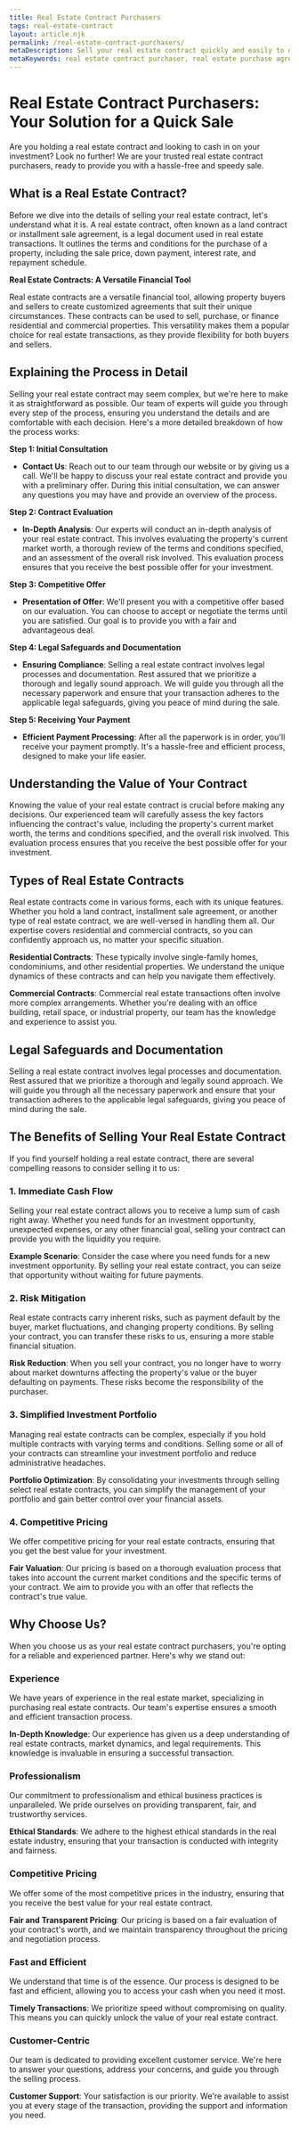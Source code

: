 ```yaml
---
title: Real Estate Contract Purchasers
tags: real-estate-contract
layout: article.njk
permalink: /real-estate-contract-purchasers/
metaDescription: Sell your real estate contract quickly and easily to our trusted team of purchasers. We offer competitive pricing, fast closing times, and a hassle-free process.
metaKeywords: real estate contract purchaser, real estate purchase agreement, real estate closing, real estate contingency, real estate agent, real estate attorney
---
```


# Real Estate Contract Purchasers: Your Solution for a Quick Sale

Are you holding a real estate contract and looking to cash in on your investment? Look no further! We are your trusted real estate contract purchasers, ready to provide you with a hassle-free and speedy sale.

## What is a Real Estate Contract?

Before we dive into the details of selling your real estate contract, let's understand what it is. A real estate contract, often known as a land contract or installment sale agreement, is a legal document used in real estate transactions. It outlines the terms and conditions for the purchase of a property, including the sale price, down payment, interest rate, and repayment schedule.

**Real Estate Contracts: A Versatile Financial Tool**

Real estate contracts are a versatile financial tool, allowing property buyers and sellers to create customized agreements that suit their unique circumstances. These contracts can be used to sell, purchase, or finance residential and commercial properties. This versatility makes them a popular choice for real estate transactions, as they provide flexibility for both buyers and sellers.

## Explaining the Process in Detail

Selling your real estate contract may seem complex, but we're here to make it as straightforward as possible. Our team of experts will guide you through every step of the process, ensuring you understand the details and are comfortable with each decision. Here's a more detailed breakdown of how the process works:

**Step 1: Initial Consultation**

- **Contact Us**: Reach out to our team through our website or by giving us a call. We'll be happy to discuss your real estate contract and provide you with a preliminary offer. During this initial consultation, we can answer any questions you may have and provide an overview of the process.

**Step 2: Contract Evaluation**

- **In-Depth Analysis**: Our experts will conduct an in-depth analysis of your real estate contract. This involves evaluating the property's current market worth, a thorough review of the terms and conditions specified, and an assessment of the overall risk involved. This evaluation process ensures that you receive the best possible offer for your investment.

**Step 3: Competitive Offer**

- **Presentation of Offer**: We'll present you with a competitive offer based on our evaluation. You can choose to accept or negotiate the terms until you are satisfied. Our goal is to provide you with a fair and advantageous deal.

**Step 4: Legal Safeguards and Documentation**

- **Ensuring Compliance**: Selling a real estate contract involves legal processes and documentation. Rest assured that we prioritize a thorough and legally sound approach. We will guide you through all the necessary paperwork and ensure that your transaction adheres to the applicable legal safeguards, giving you peace of mind during the sale.

**Step 5: Receiving Your Payment**

- **Efficient Payment Processing**: After all the paperwork is in order, you'll receive your payment promptly. It's a hassle-free and efficient process, designed to make your life easier.

## Understanding the Value of Your Contract

Knowing the value of your real estate contract is crucial before making any decisions. Our experienced team will carefully assess the key factors influencing the contract's value, including the property's current market worth, the terms and conditions specified, and the overall risk involved. This evaluation process ensures that you receive the best possible offer for your investment.

## Types of Real Estate Contracts

Real estate contracts come in various forms, each with its unique features. Whether you hold a land contract, installment sale agreement, or another type of real estate contract, we are well-versed in handling them all. Our expertise covers residential and commercial contracts, so you can confidently approach us, no matter your specific situation.

**Residential Contracts**: These typically involve single-family homes, condominiums, and other residential properties. We understand the unique dynamics of these contracts and can help you navigate them effectively.

**Commercial Contracts**: Commercial real estate transactions often involve more complex arrangements. Whether you're dealing with an office building, retail space, or industrial property, our team has the knowledge and experience to assist you.

## Legal Safeguards and Documentation

Selling a real estate contract involves legal processes and documentation. Rest assured that we prioritize a thorough and legally sound approach. We will guide you through all the necessary paperwork and ensure that your transaction adheres to the applicable legal safeguards, giving you peace of mind during the sale.

## The Benefits of Selling Your Real Estate Contract

If you find yourself holding a real estate contract, there are several compelling reasons to consider selling it to us:

### 1. Immediate Cash Flow

Selling your real estate contract allows you to receive a lump sum of cash right away. Whether you need funds for an investment opportunity, unexpected expenses, or any other financial goal, selling your contract can provide you with the liquidity you require.

**Example Scenario**: Consider the case where you need funds for a new investment opportunity. By selling your real estate contract, you can seize that opportunity without waiting for future payments.

### 2. Risk Mitigation

Real estate contracts carry inherent risks, such as payment default by the buyer, market fluctuations, and changing property conditions. By selling your contract, you can transfer these risks to us, ensuring a more stable financial situation.

**Risk Reduction**: When you sell your contract, you no longer have to worry about market downturns affecting the property's value or the buyer defaulting on payments. These risks become the responsibility of the purchaser.

### 3. Simplified Investment Portfolio

Managing real estate contracts can be complex, especially if you hold multiple contracts with varying terms and conditions. Selling some or all of your contracts can streamline your investment portfolio and reduce administrative headaches.

**Portfolio Optimization**: By consolidating your investments through selling select real estate contracts, you can simplify the management of your portfolio and gain better control over your financial assets.

### 4. Competitive Pricing

We offer competitive pricing for your real estate contracts, ensuring that you get the best value for your investment.

**Fair Valuation**: Our pricing is based on a thorough evaluation process that takes into account the current market conditions and the specific terms of your contract. We aim to provide you with an offer that reflects the contract's true value.

## Why Choose Us?

When you choose us as your real estate contract purchasers, you're opting for a reliable and experienced partner. Here's why we stand out:

### Experience

We have years of experience in the real estate market, specializing in purchasing real estate contracts. Our team's expertise ensures a smooth and efficient transaction process.

**In-Depth Knowledge**: Our experience has given us a deep understanding of real estate contracts, market dynamics, and legal requirements. This knowledge is invaluable in ensuring a successful transaction.

### Professionalism

Our commitment to professionalism and ethical business practices is unparalleled. We pride ourselves on providing transparent, fair, and trustworthy services.

**Ethical Standards**: We adhere to the highest ethical standards in the real estate industry, ensuring that your transaction is conducted with integrity and fairness.

### Competitive Pricing

We offer some of the most competitive prices in the industry, ensuring that you receive the best value for your real estate contract.

**Fair and Transparent Pricing**: Our pricing is based on a fair evaluation of your contract's worth, and we maintain transparency throughout the pricing and negotiation process.

### Fast and Efficient

We understand that time is of the essence. Our process is designed to be fast and efficient, allowing you to access your cash when you need it most.

**Timely Transactions**: We prioritize speed without compromising on quality. This means you can quickly unlock the value of your real estate contract.

### Customer-Centric

Our team is dedicated to providing excellent customer service. We're here to answer your questions, address your concerns, and guide you through the selling process.

**Customer Support**: Your satisfaction is our priority. We're available to assist you at every stage of the transaction, providing the support and information you need.
